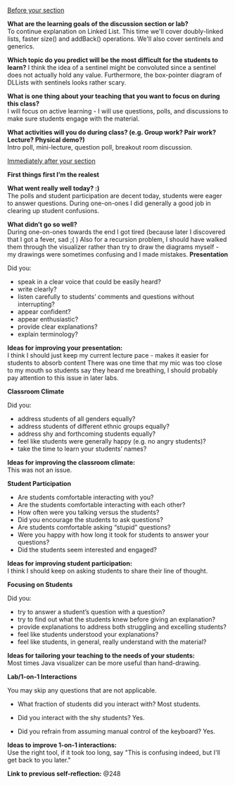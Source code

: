 <ins>Before your section</ins>  
  
**What are the learning goals of the discussion section or lab?**  
  To continue explanation on Linked List. This time we'll cover doubly-linked lists, faster
  size() and addBack() operations. We'll also cover sentinels and generics.
  
**Which topic do you predict will be the most difficult for the students to learn?** 
  I think the idea of a sentinel might be convoluted since a sentinel does not actually hold any value.
  Furthermore, the box-pointer diagram of DLLists with sentinels looks rather scary.
  
**What is one thing about your teaching that you want to focus on during this class?**  
  I will focus on active learning - I will use questions, polls, and discussions to make sure students engage with
  the material.
  
  
**What activities will you do during class? (e.g. Group work? Pair work? Lecture? Physical demo?)**  
  Intro poll, mini-lecture, question poll, breakout room discussion.
  
<ins>Immediately after your section</ins>  
  
**First things first I’m the realest**  
  
**What went really well today? :)**  
  The polls and student participation are decent today, students were eager to answer questions.
  During one-on-ones I did generally a good job in clearing up student confusions. 
  
  
**What didn’t go so well?**  
  During one-on-ones towards the end I got tired (because later I discovered that I got a fever, sad ;( )
  Also for a recursion problem, I should have walked them through the visualizer rather than try to draw the
  diagrams myself - my drawings were sometimes confusing and I made mistakes.
**Presentation**  
  
Did you:

*   speak in a clear voice that could be easily heard?
*   write clearly?
*   listen carefully to students’ comments and questions without interrupting?
*   appear confident?
*   appear enthusiastic?
*   provide clear explanations?
*   explain terminology?

  
**Ideas for improving your presentation:**  
  I think I should just keep my current lecture pace - makes it easier for students to absorb content
  There was one time that my mic was too close to my mouth so students say they heard me breathing, I should probably pay attention to this issue in later labs.
  
**Classroom Climate**  
  
Did you:

*   address students of all genders equally?
*   address students of different ethnic groups equally?
*   address shy and forthcoming students equally?
*   feel like students were generally happy (e.g. no angry students)?
*   take the time to learn your students’ names?

  
**Ideas for improving the classroom climate:**  
  This was not an issue.
  
**Student Participation**  

*   Are students comfortable interacting with you?
*   Are the students comfortable interacting with each other?
*   How often were you talking versus the students?
*   Did you encourage the students to ask questions?
*   Are students comfortable asking “stupid” questions?
*   Were you happy with how long it took for students to answer your questions?
*   Did the students seem interested and engaged?

  
**Ideas for improving student participation:**  
  I think I should keep on asking students to share their line of thought.
  
**Focusing on Students**  
  
Did you:

*   try to answer a student’s question with a question?
*   try to find out what the students knew before giving an explanation?
*   provide explanations to address both struggling and excelling students?
*   feel like students understood your explanations?
*   feel like students, in general, really understand with the material?

  
**Ideas for tailoring your teaching to the needs of your students:**  
  Most times Java visualizer can be more useful than hand-drawing.
  
**Lab/1-on-1 Interactions**  
  
You may skip any questions that are not applicable.  

*   What fraction of students did you interact with? Most students.

*   Did you interact with the shy students? Yes.
*   Did you refrain from assuming manual control of the keyboard? Yes.

  
**Ideas to improve 1-on-1 interactions:**  
  Use the right tool, if it took too long, say "This is confusing indeed, but I'll get back to you later."
  
**Link to previous self-reflection:**
  @248